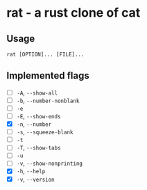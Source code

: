# rat - a rust clone of cat

## Usage

`rat [OPTION]... [FILE]...`

## Implemented flags

- [ ] `-A`, `--show-all`
- [ ] `-b`, `--number-nonblank`
- [ ] `-e`
- [ ] `-E`, `--show-ends`
- [x] `-n`, `--number`
- [ ] `-s`, `--squeeze-blank`
- [ ] `-t`
- [ ] `-T`, `--show-tabs`
- [ ] `-u`
- [ ] `-v`, `--show-nonprinting`
- [x] `-h`, `--help`
- [x] `-v`, `--version`